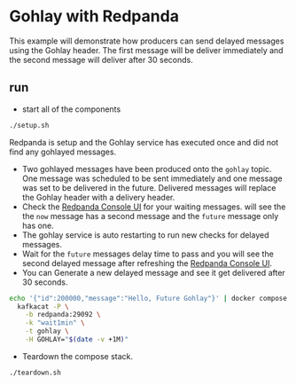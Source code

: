 # Gohlay with Redpanda

This example will demonstrate how producers can send delayed messages using the Gohlay header. The first message will be deliver immediately and the second message will deliver after 30 seconds.

## run

- start all of the components

```bash
./setup.sh
```

Redpanda is setup and the Gohlay service has executed once and did not find any gohlayed messages.

- Two gohlayed messages have been produced onto the `gohlay` topic. One message was scheduled to be sent immediately and one message was set to be delivered in the future. Delivered messages will replace the Gohlay header with a delivery header.
- Check the [Redpanda Console UI](http://localhost:8080/topics/gohlay?p=-1&s=50&o=-1#messages) for your waiting messages. will see the the `now` message has a second message and the `future` message only has one.
- The gohlay service is auto restarting to run new checks for delayed messages.
- Wait for the `future` messages delay time to pass and you will see the second delayed message after refreshing the [Redpanda Console UI](http://localhost:8080/topics/gohlay?p=-1&s=50&o=-1#messages).
- You can Generate a new delayed message and see it get delivered after 30 seconds.

```bash
echo '{"id":200000,"message":"Hello, Future Gohlay"}' | docker compose exec -T kafkacat \
  kafkacat -P \
    -b redpanda:29092 \
    -k "wait1min" \
    -t gohlay \
    -H GOHLAY="$(date -v +1M)"
```

- Teardown the compose stack.

```bash
./teardown.sh
```
